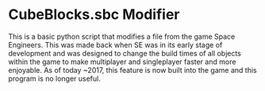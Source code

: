 CubeBlocks.sbc Modifier
==========

This is a basic python script that modifies a file from the game Space Engineers.
This was made back when SE was in its early stage of development and was designed to change the build times of all objects within the game to make multiplayer and singleplayer faster and more enjoyable.
As of today ~2017, this feature is now built into the game and this program is no longer useful.
